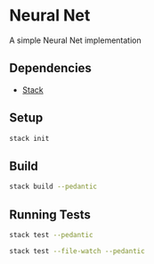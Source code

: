 # Neural Net

A simple Neural Net implementation


## Dependencies

 - [Stack](https://www.haskellstack.org/)


## Setup
```bash
stack init
```


## Build
```bash
stack build --pedantic
```


## Running Tests
```bash
stack test --pedantic
```

```bash
stack test --file-watch --pedantic
```
